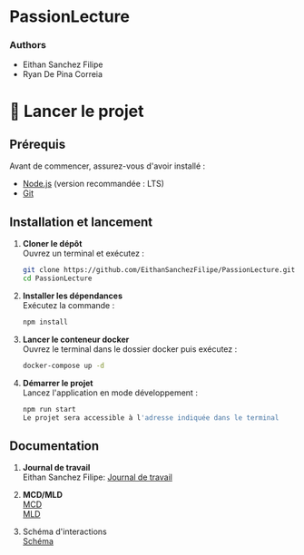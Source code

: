 # PassionLecture
### Authors
- Eithan Sanchez Filipe
- Ryan De Pina Correia

# 🚀 Lancer le projet

## Prérequis
Avant de commencer, assurez-vous d'avoir installé :
- [Node.js](https://nodejs.org/) (version recommandée : LTS)
- [Git](https://git-scm.com/)

## Installation et lancement
1. **Cloner le dépôt**  
   Ouvrez un terminal et exécutez :
   ```sh
   git clone https://github.com/EithanSanchezFilipe/PassionLecture.git
   cd PassionLecture

2. **Installer les dépendances**  
   Exécutez la commande :
   ```sh
   npm install

3. **Lancer le conteneur docker**  
   Ouvrez le terminal dans le dossier docker puis exécutez :
   ```cmd
   docker-compose up -d

5. **Démarrer le projet**  
   Lancez l'application en mode développement :
   ```sh
   npm run start
   Le projet sera accessible à l'adresse indiquée dans le terminal

## Documentation

1. **Journal de travail**  
   Eithan Sanchez Filipe: [Journal de travail](https://eduvaud-my.sharepoint.com/:x:/g/personal/pa78gum_eduvaud_ch/EXyTaG0eWktAltjx45jCM6sBtY5Tc4lE-WQMA7lrDXvYRw?e=YTKTRd)

2. **MCD/MLD**  
   [MCD](https://github.com/EithanSanchezFilipe/PassionLecture/blob/main/app/backend/db/MCD.png)  
   [MLD](https://github.com/EithanSanchezFilipe/PassionLecture/blob/main/app/backend/db/MLD.png)

3. Schéma d'interactions  
   [Schéma](https://github.com/EithanSanchezFilipe/PassionLecture/blob/main/app/backend/doc/Schema-interaction.png)
